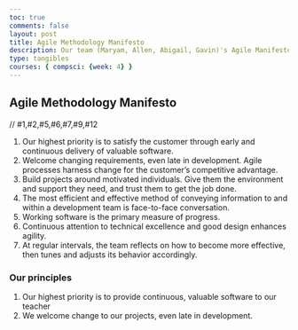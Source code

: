 ```yaml
---
toc: true
comments: false
layout: post
title: Agile Methodology Manifesto
description: Our team (Maryam, Allen, Abigail, Gavin)'s Agile Manifesto
type: tangibles
courses: { compsci: {week: 4} }
---
```


## Agile Methodology Manifesto

// #1,#2,#5,#6,#7,#9,#12

1. Our highest priority is to satisfy the customer through early and continuous delivery of valuable software.
2. Welcome changing requirements, even late in development. Agile processes harness change for the customer’s competitive advantage.
5. Build projects around motivated individuals. Give them the environment and support they need, and trust them to get the job done.
6. The most efficient and effective method of conveying information to and within a development team is face-to-face conversation.
7. Working software is the primary measure of progress.
9. Continuous attention to technical excellence and good design enhances agility.
12. At regular intervals, the team reflects on how to become more effective, then tunes and adjusts its behavior accordingly.

### Our principles
1. Our highest priority is to provide continuous, valuable software to our teacher
2. We welcome change to our projects, even late in development.




